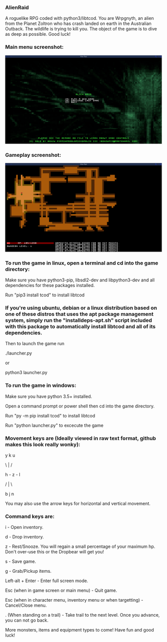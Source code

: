 ### AlienRaid
A roguelike RPG coded with python3/libtcod. You are Wrpgnyth, an alien from the Planet Zoltron who has crash landed on earth in the Australian Outback. The wildlife is trying to kill you. The object of the game is to dive as deep as possible. Good luck! 

### Main menu screenshot:

![alt text](https://raw.githubusercontent.com/bonzupii/AlienRaid/master/screenshot1.png "Main Menu")

### Gameplay screenshot:

![alt text](https://raw.githubusercontent.com/bonzupii/AlienRaid/master/screenshot2.png "Gameplay")


### To run the game in linux, open a terminal and cd into the game directory:

Make sure you have python3-pip, libsdl2-dev and libpython3-dev and all dependencies for these packages installed.

Run "pip3 install tcod" to install libtcod

### If you're using ubuntu, debian or a linux distribution based on one of these distros that uses the apt package management system, simply run the "installdeps-apt.sh" script included with this package to automatically install libtcod and all of its dependencies.

Then to launch the game run
 
./launcher.py

or

python3 launcher.py



### To run the game in windows:

Make sure you have python 3.5+ installed.

Open a command prompt or power shell then cd into the game directory.

Run "py -m pip install tcod" to install libtcod

Run "python launcher.py" to excecute the game

### Movement keys are (Ideally viewed in raw text format, github makes this look really wonky):
 
 y   k   u
 
  \  |  / 
 
 h - z - l
 
 /   |  \
 
 b   j   n
 

You may also use the arrow keys for horizontal and vertical movement.
 

### Command keys are:

i - Open inventory.

d - Drop inventory.

z - Rest/Snooze. You will regain a small percentage of your maximum hp. Don't over-use this or the Dropbear will get you!

s - Save game.

g - Grab/Pickup items.

Left-alt + Enter - Enter full screen mode.

Esc (when in game screen or main menu) - Quit game.

Esc (when in character menu, inventory menu or when targetting) - Cancel/Close menu.

. (When standing on a trail) - Take trail to the next level. Once you advance, you can not go back.

More monsters, items and equipment types to come! Have fun and good luck!
